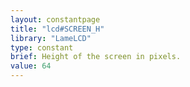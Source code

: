 ```yaml
---
layout: constantpage
title: "lcd#SCREEN_H"
library: "LameLCD"
type: constant
brief: Height of the screen in pixels.
value: 64 
---
```



